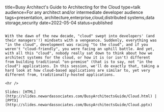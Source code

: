 title=Busy Architect's Guide   to Architecting for the Cloud
type=talk
audience=For any architect and/or intermediate developer audience
tags=presentation, architecture,enterprise,cloud,distributed systems,data storage,security
date=2022-05-04
status=published
~~~~~~

With the dawn of the new decade, "cloud" swept into developers' (and their managers'!) mindsets with a vengeance. Suddenly, everything was "in the cloud", development was racing "to the cloud", and if you weren't "cloud-friendly", you were facing an uphill battle. And yet, with all this "cloud", nobody really sat down to think about how we architect systems for the cloud, or how it is (or isn't) different from building traditional "on-premise" (that is to say, not "in the cloud") applications. In this session, we'll do exactly that, taking a hard look at how cloud-based applications are similar to, yet very different from, traditionally-hosted applications.
    
<hr />

Slides: [HTML](http://slides.newardassociates.com/BusyArchitectsGuide/Cloud.html) | [PPTX](http://slides.newardassociates.com/BusyArchitectsGuide/Cloud.pptx)
